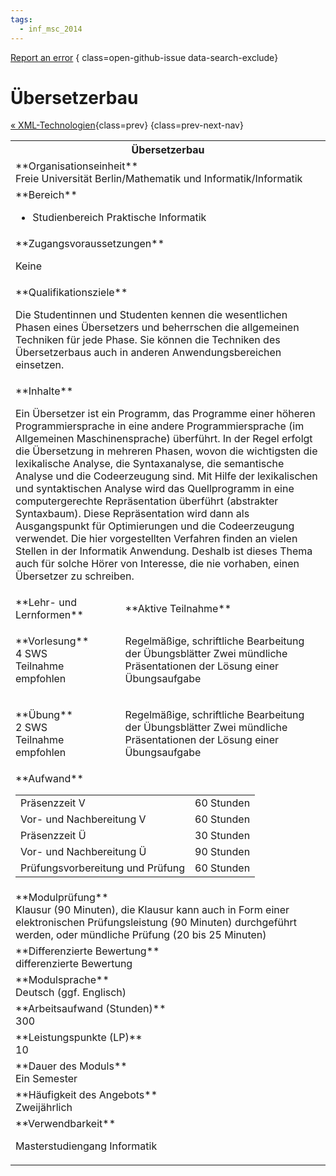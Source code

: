 ```yaml
---
tags:
  - inf_msc_2014
---
```

[Report an error](https://github.com/SGSSGene/FUB-SUP/issues/new?title=Error%20in%20%22%C3%9Cbersetzerbau%22&body=There%20seems%20to%20be%20an%20error%20in%20module%20%22%C3%9Cbersetzerbau%22%2E%0A%0A%3CDescribe%20here%20a%20slightly%20more%20detailed%20description%20of%20what%20is%20wrong%3E&labels=bug)
{ class=open-github-issue data-search-exclude}

# Übersetzerbau

[« XML-Technologien](XML-Technologien.md){class=prev}
{class=prev-next-nav}

<table markdown id="moduledesc">
<tr markdown class="moduledesc_head"><th colspan="2">Übersetzerbau </th></tr>
<tr markdown><td colspan="2">**Organisationseinheit**   <br>Freie Universität Berlin/Mathematik und Informatik/Informatik</td></tr>

<tr markdown><td colspan="2">**Bereich**<br>


- Studienbereich Praktische Informatik

</td></tr>

<tr markdown><td colspan="2">**Zugangsvoraussetzungen** <br>

Keine


</td></tr>
<tr markdown><td colspan="2">**Qualifikationsziele**    <br>

Die Studentinnen und Studenten kennen die wesentlichen Phasen eines
Übersetzers und beherrschen die allgemeinen Techniken für jede Phase. Sie
können die Techniken des Übersetzerbaus auch in anderen Anwendungsbereichen
einsetzen.


</td></tr>
<tr markdown><td colspan="2">**Inhalte**                <br>

Ein Übersetzer ist ein Programm, das Programme einer höheren
Programmiersprache in eine andere Programmiersprache (im Allgemeinen
Maschinensprache) überführt. In der Regel erfolgt die Übersetzung in
mehreren Phasen, wovon die wichtigsten die lexikalische Analyse, die
Syntaxanalyse, die semantische Analyse und die Codeerzeugung sind. Mit Hilfe
der lexikalischen und syntaktischen Analyse wird das Quellprogramm in eine
computergerechte Repräsentation überführt (abstrakter Syntaxbaum). Diese
Repräsentation wird dann als Ausgangspunkt für Optimierungen und die
Codeerzeugung verwendet. Die hier vorgestellten Verfahren finden an vielen
Stellen in der Informatik Anwendung. Deshalb ist dieses Thema auch für
solche Hörer von Interesse, die nie vorhaben, einen Übersetzer zu schreiben.


</td></tr>

<tr markdown><td>**Lehr- und Lernformen**</td><td>**Aktive Teilnahme**</td></tr>
<tr markdown><td> **Vorlesung** <br>4 SWS <br> Teilnahme empfohlen</td><td>

Regelmäßige, schriftliche Bearbeitung der Übungsblätter
Zwei mündliche Präsentationen der Lösung einer Übungsaufgabe
</td></tr>
<tr markdown><td> **Übung** <br>2 SWS <br> Teilnahme empfohlen</td><td>

Regelmäßige, schriftliche Bearbeitung der Übungsblätter
Zwei mündliche Präsentationen der Lösung einer Übungsaufgabe
</td></tr>
<tr markdown><td colspan="2">**Aufwand**                <br>
<table class="aufwand_table">
<tr><td>Präsenzzeit V</td><td>60 Stunden</td></tr>
<tr><td>Vor- und Nachbereitung V</td><td>60 Stunden</td></tr>
<tr><td>Präsenzzeit Ü</td><td>30 Stunden</td></tr>
<tr><td>Vor- und Nachbereitung Ü</td><td>90 Stunden</td></tr>
<tr><td>Prüfungsvorbereitung und Prüfung</td><td>60 Stunden</td></tr>
</table>

</td></tr>
<tr markdown><td colspan="2">**Modulprüfung**             <br>Klausur (90 Minuten), die Klausur kann auch in Form einer elektronischen
Prüfungsleistung (90 Minuten) durchgeführt werden, oder mündliche Prüfung
(20 bis 25 Minuten)


</td></tr>
<tr markdown><td colspan="2">**Differenzierte Bewertung** <br>differenzierte Bewertung

</td></tr>
<tr markdown><td colspan="2">**Modulsprache**             <br>Deutsch (ggf. Englisch)</td></tr>
<tr markdown><td colspan="2">**Arbeitsaufwand (Stunden)** <br>300</td></tr>
<tr markdown><td colspan="2">**Leistungspunkte (LP)**     <br>10</td></tr>
<tr markdown><td colspan="2">**Dauer des Moduls**         <br>Ein Semester</td></tr>
<tr markdown><td colspan="2">**Häufigkeit des Angebots**  <br>Zweijährlich</td></tr>
<tr markdown><td colspan="2">**Verwendbarkeit**           <br>

Masterstudiengang Informatik


</td></tr>

</table>
